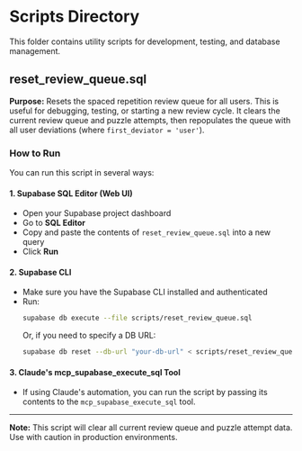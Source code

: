 # Scripts Directory

This folder contains utility scripts for development, testing, and database management.

## reset_review_queue.sql

**Purpose:**
Resets the spaced repetition review queue for all users. This is useful for debugging, testing, or starting a new review cycle. It clears the current review queue and puzzle attempts, then repopulates the queue with all user deviations (where `first_deviator = 'user'`).

### How to Run

You can run this script in several ways:

#### 1. Supabase SQL Editor (Web UI)
- Open your Supabase project dashboard
- Go to **SQL Editor**
- Copy and paste the contents of `reset_review_queue.sql` into a new query
- Click **Run**

#### 2. Supabase CLI
- Make sure you have the Supabase CLI installed and authenticated
- Run:
  ```sh
  supabase db execute --file scripts/reset_review_queue.sql
  ```
  Or, if you need to specify a DB URL:
  ```sh
  supabase db reset --db-url "your-db-url" < scripts/reset_review_queue.sql
  ```

#### 3. Claude's mcp_supabase_execute_sql Tool
- If using Claude's automation, you can run the script by passing its contents to the `mcp_supabase_execute_sql` tool.

---

**Note:** This script will clear all current review queue and puzzle attempt data. Use with caution in production environments. 